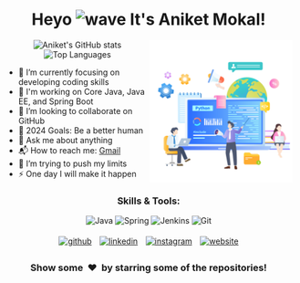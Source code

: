 <h1 align="center">Heyo <img alt="wave" src="https://emojis.slackmojis.com/emojis/images/1588177020/8809/wave_hello.gif?1588177020" width="35"> It's Aniket Mokal!</h1>

<img align="right" height="250px" alt="GIF" src="hero.png" padding="5px" />

<p align="center">
  <img src="https://github-readme-stats.vercel.app/api?username=mokal2002&show_icons=true&hide_title=true&hide_border=true&count_private=true&include_all_commits=true" alt="Aniket's GitHub stats" />
  <img src="https://github-readme-stats.vercel.app/api/top-langs/?username=mokal2002&layout=compact&hide_title=true&hide_border=true" alt="Top Languages" />
</p>

- 🔭 I’m currently focusing on developing coding skills
- 🌱 I'm working on Core Java, Java EE, and Spring Boot
- 👯 I’m looking to collaborate on GitHub
- 🥅 2024 Goals: Be a better human
- 💬 Ask me about anything
- 📬 How to reach me: <a href="mailto:aniketmokal29@gmail.com" target="_blank">Gmail</a>
- 🧗 I’m trying to push my limits
- ⚡ One day I will make it happen

<h3 align='center'>Skills & Tools:</h3>
<p align="center">
  <img src="https://img.icons8.com/ios-filled/50/000000/java-coffee-cup-logo.png" alt="Java" title="Java" />
  <img src="https://img.icons8.com/ios-filled/50/000000/spring-logo.png" alt="Spring" title="Spring" />
  <img src="https://img.icons8.com/ios-filled/50/000000/jenkins.png" alt="Jenkins" title="Jenkins" />
  <img src="https://img.icons8.com/ios-filled/50/000000/git.png" alt="Git" title="Git" />
</p>

<p align="center">
  <a href="https://github.com/mokal2002" target="_blank"><img alt="github" width="10%" style="padding:5px" src="https://img.icons8.com/clouds/100/000000/github.png"/></a>
  <a href="https://www.linkedin.com/in/aniketmokal29/" target="_blank"><img alt="linkedin" width="10%" style="padding:5px" src="https://img.icons8.com/clouds/100/000000/linkedin.png"/></a>
  <a href="https://www.instagram.com/mokal_2002" target="_blank"><img alt="instagram" width="10%" style="padding:5px" src="https://img.icons8.com/clouds/100/000000/instagram.png"/></a>
  <a href="https://aniketmokalinfo.pythonanywhere.com" target="_blank"><img alt="website" width="10%" style="padding:5px" src="https://img.icons8.com/?size=100&id=QiwSMfboPt2R&format=png&color=f000000" /></a>
</p>

<h3 align='center'>Show some &nbsp;❤️&nbsp; by starring some of the repositories!</h3>
